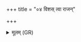 +++
title = "०४ विशस् त्वा राजन्"

+++
<details><summary>मूलम् (GR)</summary>

विशस् त्वा राजन् प्रदिशो जुषन्तां  
दैवीर् विशः सुप्रकेताः सकेताः ।  
विश्वा आशा मनुष्यो वि भाह्य्  
अयं पुरोरा नो अस्यास्तु मूर्धा ॥
</details>
